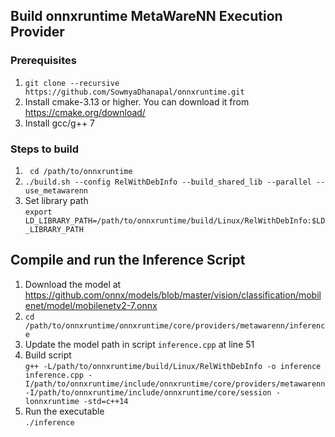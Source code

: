 ## Build onnxruntime MetaWareNN Execution Provider

### Prerequisites 
   1. `git clone --recursive https://github.com/SowmyaDhanapal/onnxruntime.git`  
   2. Install cmake-3.13 or higher. You can download it from https://cmake.org/download/  
   3. Install gcc/g++ 7

### Steps to build
   1. ` cd /path/to/onnxruntime`  
   2. `./build.sh --config RelWithDebInfo --build_shared_lib --parallel --use_metawarenn`  
   3. Set library path  
      `export LD_LIBRARY_PATH=/path/to/onnxruntime/build/Linux/RelWithDebInfo:$LD_LIBRARY_PATH`  
    
## Compile and run the Inference Script 
   1. Download the model at https://github.com/onnx/models/blob/master/vision/classification/mobilenet/model/mobilenetv2-7.onnx  
   2. `cd /path/to/onnxruntime/onnxruntime/core/providers/metawarenn/inference`
   3. Update the model path in script `inference.cpp` at line 51 
   4. Build script  
      `g++ -L/path/to/onnxruntime/build/Linux/RelWithDebInfo -o inference inference.cpp -I/path/to/onnxruntime/include/onnxruntime/core/providers/metawarenn -I/path/to/onnxruntime/include/onnxruntime/core/session -lonnxruntime -std=c++14`  
   5. Run the executable  
      `./inference`  
